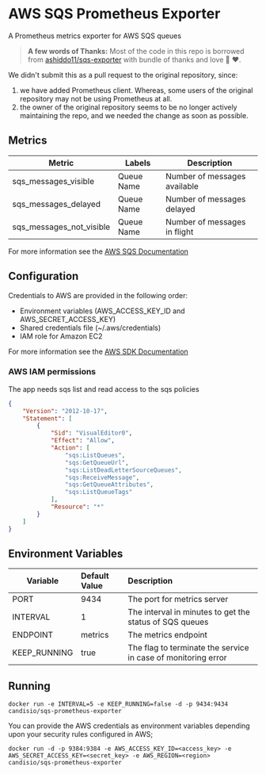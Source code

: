 # AWS SQS Prometheus Exporter

A Prometheus metrics exporter for AWS SQS queues

> **A few words of Thanks:** Most of the code in this repo is borrowed from [ashiddo11/sqs-exporter](https://github.com/ashiddo11/sqs-exporter) with bundle of thanks and love :pray: :heart:.

We didn't submit this as a pull request to the original repository, since:
1.  we have added Prometheus client. Whereas, some users of the original repository may not be using Prometheus at all.
2.  the owner of the original repository seems to be no longer actively maintaining the repo, and we needed the change as soon as possible.

## Metrics

| Metric  | Labels | Description |
| ------  | ------ | ----------- |
| sqs\_messages\_visible | Queue Name | Number of messages available |
| sqs\_messages\_delayed | Queue Name | Number of messages delayed |
| sqs\_messages\_not\_visible | Queue Name | Number of messages in flight |

For more information see the [AWS SQS Documentation](https://docs.aws.amazon.com/AWSSimpleQueueService/latest/SQSDeveloperGuide/sqs-message-attributes.html)

## Configuration

Credentials to AWS are provided in the following order:

- Environment variables (AWS\_ACCESS\_KEY\_ID and AWS\_SECRET\_ACCESS\_KEY)
- Shared credentials file (~/.aws/credentials)
- IAM role for Amazon EC2

For more information see the [AWS SDK Documentation](https://docs.aws.amazon.com/sdk-for-go/v1/developer-guide/configuring-sdk.html)

### AWS IAM permissions

The app needs sqs list and read access to the sqs policies

```json
{
    "Version": "2012-10-17",
    "Statement": [
        {
            "Sid": "VisualEditor0",
            "Effect": "Allow",
            "Action": [
                "sqs:ListQueues",
                "sqs:GetQueueUrl",
                "sqs:ListDeadLetterSourceQueues",
                "sqs:ReceiveMessage",
                "sqs:GetQueueAttributes",
                "sqs:ListQueueTags"
            ],
            "Resource": "*"
        }
    ]
}
```

## Environment Variables
| Variable      | Default Value | Description                                                  |
|---------------|:---------|:-------------------------------------------------------------|
| PORT          | 9434     | The port for metrics server                                  |
| INTERVAL      | 1        | The interval in minutes to get the status of SQS queues      |
| ENDPOINT      | metrics  | The metrics endpoint                                         |
| KEEP_RUNNING  | true     | The flag to terminate the service in case of monitoring error |


## Running

```docker run -e INTERVAL=5 -e KEEP_RUNNING=false -d -p 9434:9434 candisio/sqs-prometheus-exporter```

You can provide the AWS credentials as environment variables depending upon your security rules configured in AWS;

```docker run -d -p 9384:9384 -e AWS_ACCESS_KEY_ID=<access_key> -e AWS_SECRET_ACCESS_KEY=<secret_key> -e AWS_REGION=<region>  candisio/sqs-prometheus-exporter```
